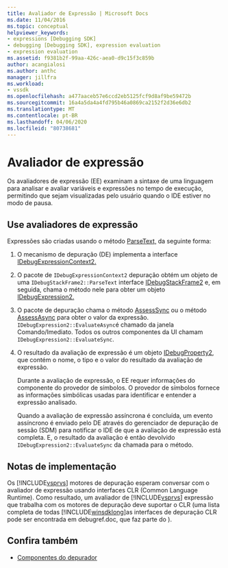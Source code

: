```yaml
---
title: Avaliador de Expressão | Microsoft Docs
ms.date: 11/04/2016
ms.topic: conceptual
helpviewer_keywords:
- expressions [Debugging SDK]
- debugging [Debugging SDK], expression evaluation
- expression evaluation
ms.assetid: f9381b2f-99aa-426c-aea0-d9c15f3c859b
author: acangialosi
ms.author: anthc
manager: jillfra
ms.workload:
- vssdk
ms.openlocfilehash: a477aaceb57e6ccd2eb5125fcf9d8af9be59472b
ms.sourcegitcommit: 16a4a5da4a4fd795b46a0869ca2152f2d36e6db2
ms.translationtype: MT
ms.contentlocale: pt-BR
ms.lasthandoff: 04/06/2020
ms.locfileid: "80738681"
---
```

# <a name="expression-evaluator"></a>Avaliador de expressão
Os avaliadores de expressão (EE) examinam a sintaxe de uma linguagem para analisar e avaliar variáveis e expressões no tempo de execução, permitindo que sejam visualizadas pelo usuário quando o IDE estiver no modo de pausa.

## <a name="use-expression-evaluators"></a>Use avaliadores de expressão
 Expressões são criadas usando o método [ParseText,](../../extensibility/debugger/reference/idebugexpressioncontext2-parsetext.md) da seguinte forma:

1. O mecanismo de depuração (DE) implementa a interface [IDebugExpressionContext2.](../../extensibility/debugger/reference/idebugexpressioncontext2.md)

2. O pacote de `IDebugExpressionContext2` depuração obtém um objeto de uma `IDebugStackFrame2::ParseText` interface [IDebugStackFrame2](../../extensibility/debugger/reference/idebugstackframe2.md) e, em seguida, chama o método nele para obter um objeto [IDebugExpression2.](../../extensibility/debugger/reference/idebugexpression2.md)

3. O pacote de depuração chama o método [AssessSync](../../extensibility/debugger/reference/idebugexpression2-evaluatesync.md) ou o método [AssessAsync](../../extensibility/debugger/reference/idebugexpression2-evaluateasync.md) para obter o valor da expressão. `IDebugExpression2::EvaluateAsync`é chamado da janela Comando/Imediato. Todos os outros componentes da UI chamam `IDebugExpression2::EvaluateSync`.

4. O resultado da avaliação de expressão é um objeto [IDebugProperty2,](../../extensibility/debugger/reference/idebugproperty2.md) que contém o nome, o tipo e o valor do resultado da avaliação de expressão.

   Durante a avaliação de expressão, o EE requer informações do componente do provedor de símbolos. O provedor de símbolos fornece as informações simbólicas usadas para identificar e entender a expressão analisado.

   Quando a avaliação de expressão assíncrona é concluída, um evento assíncrono é enviado pelo DE através do gerenciador de depuração de sessão (SDM) para notificar o IDE de que a avaliação de expressão está completa. E, o resultado da avaliação é então devolvido `IDebugExpression2::EvaluateSync` da chamada para o método.

## <a name="implementation-notes"></a>Notas de implementação
 Os [!INCLUDE[vsprvs](../../code-quality/includes/vsprvs_md.md)] motores de depuração esperam conversar com o avaliador de expressão usando interfaces CLR (Common Language Runtime). Como resultado, um avaliador de [!INCLUDE[vsprvs](../../code-quality/includes/vsprvs_md.md)] expressão que trabalha com os motores de depuração deve suportar o CLR (uma lista completa de todas [!INCLUDE[winsdklong](../../deployment/includes/winsdklong_md.md)]as interfaces de depuração CLR pode ser encontrada em debugref.doc, que faz parte do ).

## <a name="see-also"></a>Confira também
- [Componentes do depurador](../../extensibility/debugger/debugger-components.md)
